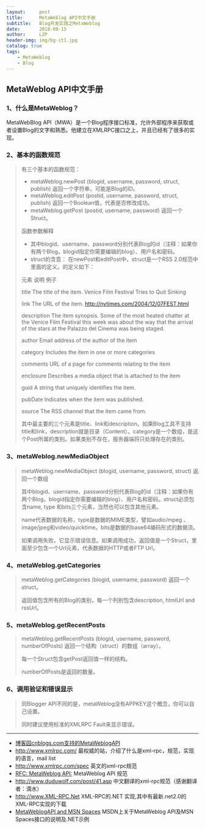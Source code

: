 ```yaml
---
layout:     post
title:      MetaWeblog API中文手册
subtitle:   Blog开发实践之MetaWeblog
date:       2018-08-15
author:     LZP
header-img: img/bg-it1.jpg
catalog: true
tags:
    - MetaWeblog
    - Blog
---
```


## MetaWeblog API中文手册

### 1、什么是MetaWeblog？

MetaWebBlog API（MWA）是一个Blog程序接口标准，允许外部程序来获取或者设置Blog的文字和熟悉。他建立在XMLRPC接口之上，并且已经有了很多的实现。

### 2、基本的函数规范

> 有三个基本的函数规范：
>
> * metaWeblog.newPost (blogid, username, password, struct, publish) 返回一个字符串，可能是Blog的ID。
> * metaWeblog.editPost (postid, username, password, struct, publish) 返回一个Boolean值，代表是否修改成功。
> * metaWeblog.getPost (postid, username, password) 返回一个Struct。
>
>
> 函数参数解释
>
> * 其中blogid、username、password分别代表Blog的id（注释：如果你有两个Blog，blogid指定你需要编辑的blog）、用户名和密码。
> * struct的含意：
>   在newPost和editPost中，struct是一个RSS 2.0规范中里面的定义。的定义如下：
>
> 元素
> 说明
> 例子
>
>title
The title of the item.
Venice Film Festival Tries to Quit Sinking
>
>link
The URL of the item.
http://nytimes.com/2004/12/07FEST.html
>
>description
The item synopsis.
Some of the most heated chatter at the Venice Film Festival this week was about the way that the arrival of the stars at the Palazzo del Cinema was being staged.
>
>author
Email address of the author of the item
>
>category
Includes the item in one or more categories
>
>comments
URL of a page for comments relating to the item
>
>enclosure
Describes a media object that is attached to the item
>
>guid
A string that uniquely identifies the item.
>
>pubDate
Indicates when the item was published.
>
>source
The RSS channel that the item came from.
>
>其中最主要的三个元素是title、link和description。如果Blog工具不支持title和link，description就是目录（Content）。category是一个数组，是这个Post所属的类别。如果类别不存在，服务器端将只处理存在的类别。

### 3、metaWeblog.newMediaObject 
>metaWeblog.newMediaObject (blogid, username, password, struct) 返回一个数组
>
>其中blogid、username、password分别代表Blog的id（注释：如果你有两个Blog，blogid指定你需要编辑的blog）、用户名和密码。struct必须包含name, type 和bits三个元素，当然也可以包含其他元素。
>
>name代表数据的名称，type是数据的MIME类型，譬如audio/mpeg 、image/jpeg和video/quicktime。bits是数据的base64编码形式的数据流。
>
>如果调用失败，它显示错误信息。如果调用成功，返回值是一个Struct，里面至少包含一个Url元素，代表数据的HTTP或者FTP Url。

### 4、metaWeblog.getCategories

>metaWeblog.getCategories (blogid, username, password) 返回一个struct。
>
>返回值包含所有的Blog的类别，每一个列别包含description, htmlUrl and rssUrl。

### 5、metaWeblog.getRecentPosts

>metaWeblog.getRecentPosts (blogid, username, password, numberOfPosts) 返回一个结构（struct）的数组（array）。
>
>每一个Struct包含getPost返回值一样的结构。
>
>numberOfPosts是返回的数量。

### 6、调用验证和错误显示

>同Blogger API不同的是，metaWeblog没有APPKEY这个概念，你可以自己设置。
>
>同时建议使用标准的XMLRPC Fault来显示错误。

-----
* [博客园cnblogs.com支持的MetaWeblogAPI](http://rpc.cnblogs.com/metaweblog/cc11001100)
* http://www.xmlrpc.com/  最权威的站，介绍了什么是xml-rpc，规范，实现的语言，mail list
* http://www.xmlrpc.com/spec   英文的xml-rpc规范
* [RFC: MetaWeblog API:](http://www.xmlrpc.com/metaWeblogApi)   MetaWeblog API 规范
* http://www.duduwolf.com/post/41.asp  中文翻译的xml-rpc规范（感谢翻译者：滴水）
* http://www.XML-RPC.Net XML-RPC的.NET 实现,其中有最新.net2.0的XML-RPC实现的下载
* [MetaWeblogAPI and MSN Spaces](http://msdn.microsoft.com/library/default.asp?url=/library/en-us/msnspaces/MetaWeblogAPI_Introduction.asp)  MSDN上关于MetaWeblog API及MSN Spaces接口的说明及.NET示例